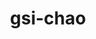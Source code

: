 ---
title: gsi-chao
github: https://github.com/gsi-chao
mode: light
transition: 1s
score: 50.2
archetype:
- Minimalistic
---